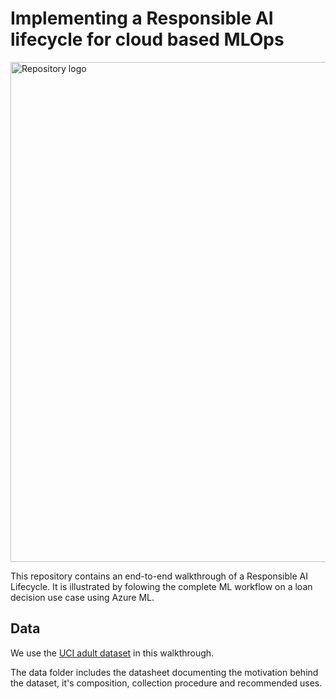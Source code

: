 # Implementing a Responsible AI lifecycle for cloud based MLOps

<img src="repo_picture.png" alt="Repository logo" width="800"/>

This repository contains an end-to-end walkthrough of a Responsible AI Lifecycle.
It is illustrated by folowing the complete ML workflow on a loan decision use case using Azure ML. 

## Data

We use the [UCI adult dataset](https://archive.ics.uci.edu/ml/datasets/Adult) in this walkthrough. 

The data folder includes the datasheet documenting the motivation behind the dataset, it's composition, collection procedure and recommended uses.